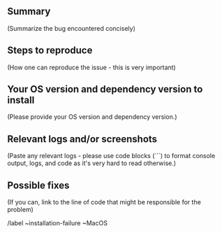 ## Summary

(Summarize the bug encountered concisely)


## Steps to reproduce

(How one can reproduce the issue - this is very important)


## Your OS version and dependency version to install

(Please provide your OS version and dependency version.)


## Relevant logs and/or screenshots

(Paste any relevant logs - please use code blocks (```) to format console output,
logs, and code as it's very hard to read otherwise.)


## Possible fixes

(If you can, link to the line of code that might be responsible for the problem)

/label ~installation-failure ~MacOS

